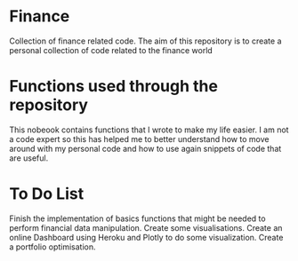 # Finance
Collection of finance related code.
The aim of this repository is to create a personal collection of code related to the finance world

Functions used through the repository
========================
This nobeook contains functions that I wrote to make my life easier. I am not a code expert so this has helped me to better understand how to move around with my personal code and how to use again snippets of code that are useful.

To Do List
========================
Finish the implementation of basics functions that might be needed to perform financial data manipulation.
Create some visualisations.
Create an online Dashboard using Heroku and Plotly to do some visualization.
Create a portfolio optimisation.
